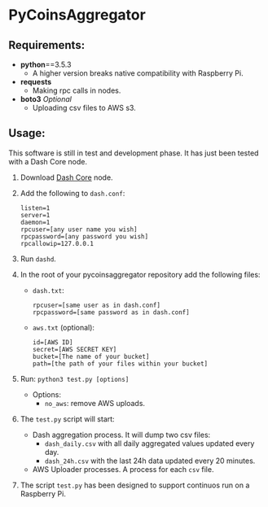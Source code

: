 # PyCoinsAggregator

## Requirements:

* **python**==3.5.3
	* A higher version breaks native compatibility with Raspberry Pi.
* **requests**
	* Making rpc calls in nodes.
* **boto3** *Optional*
	* Uploading csv files to AWS s3.

## Usage:

This software is still in test and development phase. It has just been tested with a Dash Core node.

1. Download [Dash Core](https://www.dash.org/downloads/) node.
2. Add the following to `dash.conf`:
	```
	listen=1
	server=1
	daemon=1
	rpcuser=[any user name you wish]
	rpcpassword=[any password you wish]
	rpcallowip=127.0.0.1
	```

3. Run `dashd`.
4. In the root of your pycoinsaggregator repository add the following files:
	* `dash.txt`:
		```
		rpcuser=[same user as in dash.conf]
		rpcpassword=[same password as in dash.conf]
		```
	* `aws.txt` (optional):
		```
		id=[AWS ID]
		secret=[AWS SECRET KEY]
		bucket=[The name of your bucket]
		path=[the path of your files within your bucket]
		```
5. Run:
	`python3 test.py [options]`
	* Options:
		* `no_aws`: remove AWS uploads.

6. The `test.py` script will start:
	* Dash aggregation process. It will dump two csv files:
		* `dash_daily.csv` with all daily aggregated values updated every day.
		* `dash_24h.csv` with the last 24h data updated every 20 minutes.
	* AWS Uploader processes. A process for each `csv` file.
7. The script `test.py` has been designed to support continuos run on a Raspberry Pi.

